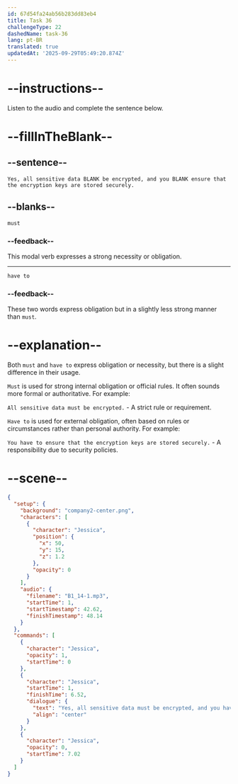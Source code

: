 ```yaml
---
id: 67d54fa24ab56b283dd83eb4
title: Task 36
challengeType: 22
dashedName: task-36
lang: pt-BR
translated: true
updatedAt: '2025-09-29T05:49:20.874Z'
---
```


<!-- (audio) Jessica: Yes, all sensitive data must be encrypted, and you have to ensure that the encryption keys are stored securely. -->

# --instructions--

Listen to the audio and complete the sentence below.

# --fillInTheBlank--

## --sentence--

`Yes, all sensitive data BLANK be encrypted, and you BLANK ensure that the encryption keys are stored securely.`

## --blanks--

`must`

### --feedback--

This modal verb expresses a strong necessity or obligation.

---

`have to`

### --feedback--

These two words express obligation but in a slightly less strong manner than `must`.

# --explanation--

Both `must` and `have to` express obligation or necessity, but there is a slight difference in their usage.

`Must` is used for strong internal obligation or official rules. It often sounds more formal or authoritative. For example:

`All sensitive data must be encrypted.` - A strict rule or requirement.

`Have to` is used for external obligation, often based on rules or circumstances rather than personal authority. For example:

`You have to ensure that the encryption keys are stored securely.` - A responsibility due to security policies.

# --scene--

```json
{
  "setup": {
    "background": "company2-center.png",
    "characters": [
      {
        "character": "Jessica",
        "position": {
          "x": 50,
          "y": 15,
          "z": 1.2
        },
        "opacity": 0
      }
    ],
    "audio": {
      "filename": "B1_14-1.mp3",
      "startTime": 1,
      "startTimestamp": 42.62,
      "finishTimestamp": 48.14
    }
  },
  "commands": [
    {
      "character": "Jessica",
      "opacity": 1,
      "startTime": 0
    },
    {
      "character": "Jessica",
      "startTime": 1,
      "finishTime": 6.52,
      "dialogue": {
        "text": "Yes, all sensitive data must be encrypted, and you have to ensure that the encryption keys are stored securely.",
        "align": "center"
      }
    },
    {
      "character": "Jessica",
      "opacity": 0,
      "startTime": 7.02
    }
  ]
}
```
